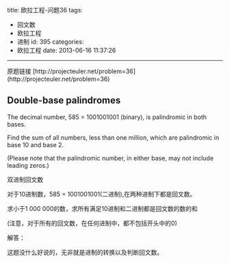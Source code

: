 title: 欧拉工程-问题36
tags:
  - 回文数
  - 欧拉工程
  - 进制
id: 395
categories:
  - 欧拉工程
date: 2013-06-16 11:37:26
---

<div>原题链接 [http://projecteuler.net/problem=36](http://projecteuler.net/problem=36)</div>
<div>

## Double-base palindromes

</div>
<div>

The decimal number, 585 = 1001001001 (binary), is palindromic in both bases.

Find the sum of all numbers, less than one million, which are palindromic in base 10 and base 2.

(Please note that the palindromic number, in either base, may not include leading zeros.)

双进制回文数

对于10进制数，585 = 1001001001(二进制),在两种进制下都是回文数。

求小于1 000 000的数，求所有满足10进制和二进制都是回文数的数的和

(注意，对于所有的回文数，在任何进制中，都不包括开头中的0)

解答：

这题没什么好说的，无非就是进制的转换以及判断回文数。

</div>